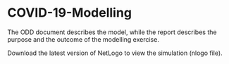 # COVID-19-Modelling

The ODD document describes the model, while the report describes the purpose and the outcome of the modelling exercise.

Download the latest version of NetLogo to view the simulation (nlogo file).

